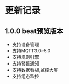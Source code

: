 
# 更新记录 

## 1.0.0 beat预览版本 

* 支持设备管理 
* 支持MQTT3.0~5.0
* 支持规则引擎 
* 支持警报通知 
* 支持数据看板,监控大屏 
* 支持组态监控  